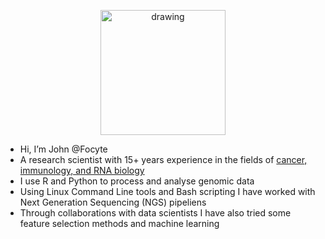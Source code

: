 <p align="center">
<img src="https://www.focyte.com/wp-content/uploads/elementor/thumbs/IMG_20220823_135053-scaled-q43bebwdc6js8b4pi322v90jf0iuwfnitq8x6aoc9g.jpg" alt="drawing" width="200"/>
</p>

- Hi, I’m John @Focyte
- A research scientist with 15+ years experience in the fields of [cancer, immunology, and RNA biology](https://scholar.google.com/citations?user=Dy0vQoMAAAAJ&hl=en)
- I use R and Python to process and analyse genomic data
- Using Linux Command Line tools and Bash scripting I have worked with Next Generation Sequencing (NGS) pipeliens
- Through collaborations with data scientists I have also tried some feature selection methods and machine learning

<!---
focyte/focyte is a ✨ special ✨ repository because its `README.md` (this file) appears on your GitHub profile.
You can click the Preview link to take a look at your changes.
--->
